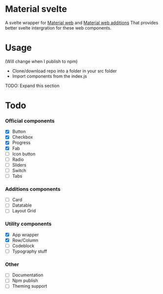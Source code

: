 # Material svelte
A svelte wrapper for [Material web](https://github.com/material-components/material-web) and [Material web additions](https://github.com/maicol07/material-web-additions) That provides better svelte intergration for these web components.

# Usage
(Will change when I publish to npm)
 - Clone/download repo into a folder in your src folder
 - Import components from the index.js

TODO: Expand this section

# Todo
### Official components
 - [x] Button
 - [x] Checkbox
 - [x] Progress
 - [x] Fab
 - [ ] Icon button
 - [ ] Radio
 - [ ] Sliders
 - [ ] Switch
 - [ ] Tabs
### Additions components
 - [ ] Card
 - [ ] Datatable
 - [ ] Layout Grid
### Utility components
 - [x] App wrapper
 - [x] Row/Column
 - [ ] Codeblock
 - [ ] Typography stuff
### Other
 - [ ] Documentation
 - [ ] Npm publish
 - [ ] Theming support
